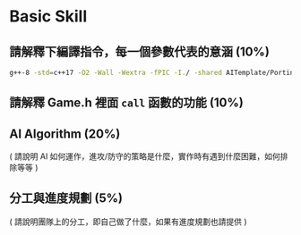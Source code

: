 # Basic Skill

## 請解釋下編譯指令，每一個參數代表的意涵 (10%)

```bash
g++-8 -std=c++17 -O2 -Wall -Wextra -fPIC -I./ -shared AITemplate/Porting.cpp -o ./build/a1.so
```

## 請解釋 Game.h 裡面 ```call``` 函數的功能 (10%)


## AI Algorithm (20%)

( 請說明 AI 如何運作，進攻/防守的策略是什麼，實作時有遇到什麼困難，如何排除等等 )

## 分工與進度規劃 (5%)

( 請說明團隊上的分工，即自己做了什麼，如果有進度規劃也請提供 )

